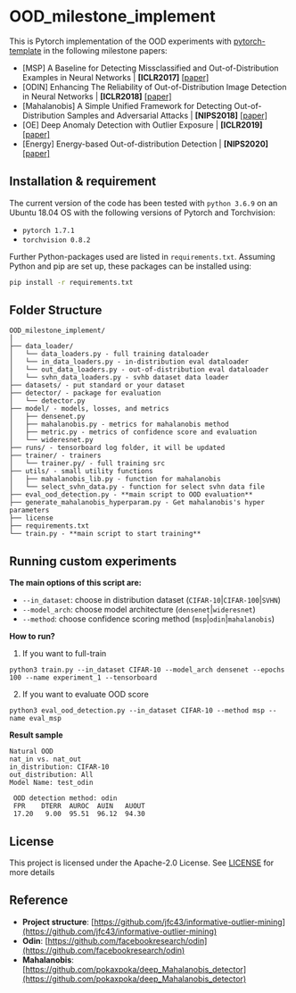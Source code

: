 # OOD_milestone_implement

This is Pytorch implementation of the OOD experiments with [pytorch-template](https://github.com/victoresque/pytorch-template) in the following milestone papers:

- [MSP] A Baseline for Detecting Missclassified and Out-of-Distribution Examples in Neural Networks | **[ICLR2017]** [[paper]](https://arxiv.org/pdf/1610.02136.pdf)
- [ODIN] Enhancing The Reliability of Out-of-Distribution Image Detection in Neural Networks | **[ICLR2018]** [[paper]](https://arxiv.org/pdf/1706.02690.pdf)
- [Mahalanobis] A Simple Unified Framework for Detecting Out-of-Distribution Samples and Adversarial Attacks | **[NIPS2018]** [[paper]](https://arxiv.org/abs/1807.03888)
- [OE] Deep Anomaly Detection with Outlier Exposure | **[ICLR2019]** [[paper]](https://arxiv.org/abs/1812.04606)
- [Energy] Energy-based Out-of-distribution Detection | **[NIPS2020]** [[paper]](https://arxiv.org/abs/2010.03759)

## Installation & requirement

The current version of the code has been tested with `python 3.6.9` on an Ubuntu 18.04 OS with the following versions of Pytorch and Torchvision:

- `pytorch 1.7.1`
- `torchvision 0.8.2`

Further Python-packages used are listed in `requirements.txt`.
Assuming Python and pip are set up, these packages can be installed using:
```bash
pip install -r requirements.txt
```

## Folder Structure
```angular2html
OOD_milestone_implement/
│
├── data_loader/
│   └── data_loaders.py - full training dataloader
│   └── in_data_loaders.py - in-distribution eval dataloader
│   └── out_data_loaders.py - out-of-distribution eval dataloader
│   └── svhn_data_loaders.py - svhb dataset data loader
├── datasets/ - put standard or your dataset
├── detector/ - package for evaluation
│   └── detector.py
├── model/ - models, losses, and metrics
│   ├── densenet.py
│   ├── mahalanobis.py - metrics for mahalanobis method
│   ├── metric.py - metrics of confidence score and evaluation
│   └── wideresnet.py
├── runs/ - tensorboard log folder, it will be updated
├── trainer/ - trainers
│   └── trainer.py/ - full training src
├── utils/ - small utility functions
│   ├── mahalanobis_lib.py - function for mahalanobis
│   └── select_svhn_data.py - function for select svhn data file
├── eval_ood_detection.py - **main script to OOD evaluation**
├── generate_mahalanobis_hyperparam.py - Get mahalanobis's hyper parameters
├── license
├── requirements.txt
└── train.py - **main script to start training**
```

## Running custom experiments

**The main options of this script are:**
- `--in_dataset`: choose in distribution dataset (`CIFAR-10`|`CIFAR-100`|`SVHN`)
- `--model_arch`: choose model architecture (`densenet`|`wideresnet`)
- `--method`: choose confidence scoring method (`msp`|`odin`|`mahalanobis`)

**How to run?**
1. If you want to full-train
```train
python3 train.py --in_dataset CIFAR-10 --model_arch densenet --epochs 100 --name experiment_1 --tensorboard
```
2. If you want to evaluate OOD score
```eval
python3 eval_ood_detection.py --in_dataset CIFAR-10 --method msp --name eval_msp
```

**Result sample**
```result
Natural OOD
nat_in vs. nat_out
in_distribution: CIFAR-10
out_distribution: All
Model Name: test_odin

 OOD detection method: odin
 FPR    DTERR  AUROC  AUIN   AUOUT
 17.20   9.00  95.51  96.12  94.30
 ```


## License

This project is licensed under the Apache-2.0 License. See [LICENSE](https://github.com/yunseokddi/OOD_milestone_implement/blob/main/license) for more details

## Reference

- **Project structure**: [https://github.com/jfc43/informative-outlier-mining](https://github.com/jfc43/informative-outlier-mining)
- **Odin**: [https://github.com/facebookresearch/odin](https://github.com/facebookresearch/odin)
- **Mahalanobis**: [https://github.com/pokaxpoka/deep_Mahalanobis_detector](https://github.com/pokaxpoka/deep_Mahalanobis_detector)

